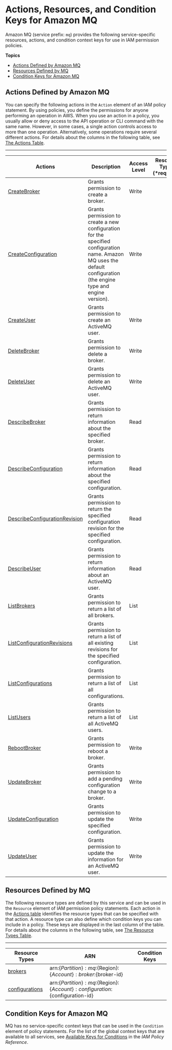 # Actions, Resources, and Condition Keys for Amazon MQ<a name="list_amazonmq"></a>

Amazon MQ \(service prefix: `mq`\) provides the following service\-specific resources, actions, and condition context keys for use in IAM permission policies\.

**Topics**
+ [Actions Defined by Amazon MQ](#amazonmq-actions-as-permissions)
+ [Resources Defined by MQ](#amazonmq-resources-for-iam-policies)
+ [Condition Keys for Amazon MQ](#amazonmq-policy-keys)

## Actions Defined by Amazon MQ<a name="amazonmq-actions-as-permissions"></a>

You can specify the following actions in the `Action` element of an IAM policy statement\. By using policies, you define the permissions for anyone performing an operation in AWS\. When you use an action in a policy, you usually allow or deny access to the API operation or CLI command with the same name\. However, in some cases, a single action controls access to more than one operation\. Alternatively, some operations require several different actions\. For details about the columns in the following table, see [The Actions Table](reference_policies_actions-resources-contextkeys.md#actions_table)\.


****  

| Actions | Description | Access Level | Resource Types \(\*required\) | Condition Keys | Dependent Actions | 
| --- | --- | --- | --- | --- | --- | 
| [CreateBroker](http://docs.aws.amazon.com//amazon-mq/latest/api-reference/rest-api-brokers.html#rest-api-brokers-methods-post) | Grants permission to create a broker\. | Write |  |  |  | 
| [CreateConfiguration](http://docs.aws.amazon.com//amazon-mq/latest/api-reference/rest-api-configurations.html#rest-api-configurations-methods-post) | Grants permission to create a new configuration for the specified configuration name\. Amazon MQ uses the default configuration \(the engine type and engine version\)\. | Write |  |  |  | 
| [CreateUser](http://docs.aws.amazon.com//amazon-mq/latest/api-reference/rest-api-username.html#rest-api-username-methods-post) | Grants permission to create an ActiveMQ user\. | Write |  |  |  | 
| [DeleteBroker](http://docs.aws.amazon.com//amazon-mq/latest/api-reference/rest-api-broker.html#rest-api-broker-methods-delete) | Grants permission to delete a broker\. | Write |  |  |  | 
| [DeleteUser](http://docs.aws.amazon.com//amazon-mq/latest/api-reference/rest-api-username.html#rest-api-username-methods-delete) | Grants permission to delete an ActiveMQ user\. | Write |  |  |  | 
| [DescribeBroker](http://docs.aws.amazon.com//amazon-mq/latest/api-reference/rest-api-broker.html#rest-api-broker-methods-get) | Grants permission to return information about the specified broker\. | Read |  |  |  | 
| [DescribeConfiguration](http://docs.aws.amazon.com//amazon-mq/latest/api-reference/rest-api-configuration.html#rest-api-configuration-methods-get) | Grants permission to return information about the specified configuration\. | Read |  |  |  | 
| [DescribeConfigurationRevision](http://docs.aws.amazon.com//amazon-mq/latest/api-reference/rest-api-configuration-revision.html#rest-api-configuration-revision-methods-get) | Grants permission to return the specified configuration revision for the specified configuration\. | Read |  |  |  | 
| [DescribeUser](http://docs.aws.amazon.com//amazon-mq/latest/api-reference/rest-api-username.html#rest-api-username-methods-get) | Grants permission to return information about an ActiveMQ user\. | Read |  |  |  | 
| [ListBrokers](http://docs.aws.amazon.com//amazon-mq/latest/api-reference/rest-api-brokers.html#rest-api-brokers-methods-get) | Grants permission to return a list of all brokers\. | List |  |  |  | 
| [ListConfigurationRevisions](http://docs.aws.amazon.com//amazon-mq/latest/api-reference/rest-api-revisions.html#rest-api-revisions-methods-get) | Grants permission to return a list of all existing revisions for the specified configuration\. | List |  |  |  | 
| [ListConfigurations](http://docs.aws.amazon.com//amazon-mq/latest/api-reference/rest-api-configurations.html#rest-api-configurations-methods-get) | Grants permission to return a list of all configurations\. | List |  |  |  | 
| [ListUsers](http://docs.aws.amazon.com//amazon-mq/latest/api-reference/rest-api-users.html#rest-api-users-methods-get) | Grants permission to return a list of all ActiveMQ users\. | List |  |  |  | 
| [RebootBroker](http://docs.aws.amazon.com//amazon-mq/latest/api-reference/rest-api-restart.html#rest-api-reboot-methods-post) | Grants permission to reboot a broker\. | Write |  |  |  | 
| [UpdateBroker](http://docs.aws.amazon.com//amazon-mq/latest/api-reference/rest-api-broker.html#rest-api-broker-methods-get) | Grants permission to add a pending configuration change to a broker\. | Write |  |  |  | 
| [UpdateConfiguration](http://docs.aws.amazon.com//amazon-mq/latest/api-reference/rest-api-configuration.html#rest-api-configuration-methods-put) | Grants permission to update the specified configuration\. | Write |  |  |  | 
| [UpdateUser](http://docs.aws.amazon.com//amazon-mq/latest/api-reference/rest-api-username.html#rest-api-username-methods-put) | Grants permission to update the information for an ActiveMQ user\. | Write |  |  |  | 

## Resources Defined by MQ<a name="amazonmq-resources-for-iam-policies"></a>

The following resource types are defined by this service and can be used in the `Resource` element of IAM permission policy statements\. Each action in the [Actions table](#amazonmq-actions-as-permissions) identifies the resource types that can be specified with that action\. A resource type can also define which condition keys you can include in a policy\. These keys are displayed in the last column of the table\. For details about the columns in the following table, see [The Resource Types Table](reference_policies_actions-resources-contextkeys.md#resources_table)\.


****  

| Resource Types | ARN | Condition Keys | 
| --- | --- | --- | 
| [brokers](url-resources-replace-me) | arn:$\{Partition\}:mq:$\{Region\}:$\{Account\}:broker:$\{broker\-id\} |  | 
| [configurations](url-resources-replace-me) | arn:$\{Partition\}:mq:$\{Region\}:$\{Account\}:configuration:$\{configuration\-id\} |  | 

## Condition Keys for Amazon MQ<a name="amazonmq-policy-keys"></a>

MQ has no service\-specific context keys that can be used in the `Condition` element of policy statements\. For the list of the global context keys that are available to all services, see [Available Keys for Conditions](http://docs.aws.amazon.com/IAM/latest/UserGuide/reference_policies_condition-keys.html#AvailableKeys) in the *IAM Policy Reference*\.